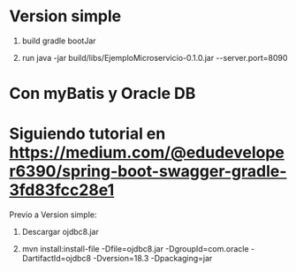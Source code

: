 # Version simple

1) build
gradle bootJar 

2) run
java -jar build/libs/EjemploMicroservicio-0.1.0.jar --server.port=8090


# Con myBatis y Oracle DB
# Siguiendo tutorial en https://medium.com/@edudeveloper6390/spring-boot-swagger-gradle-3fd83fcc28e1

Previo a Version simple:

1) Descargar ojdbc8.jar

2) mvn install:install-file -Dfile=ojdbc8.jar -DgroupId=com.oracle -DartifactId=ojdbc8 -Dversion=18.3 -Dpackaging=jar

